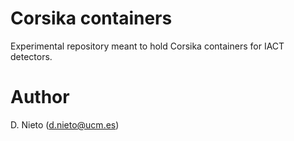 # Corsika containers
Experimental repository meant to hold Corsika containers for IACT detectors.

# Author
D. Nieto (d.nieto@ucm.es)
